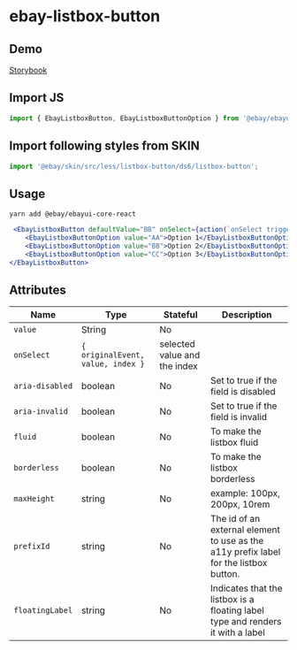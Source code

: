 # ebay-listbox-button

## Demo
[Storybook](https://opensource.ebay.com/ebayui-core-react/master/?path=/story/ebay-listbox-button--default)

## Import JS
```jsx harmony
import { EbayListboxButton, EbayListboxButtonOption } from '@ebay/ebayui-core-react/ebay-listbox-button';
```
## Import following styles from SKIN
```jsx harmony
import '@ebay/skin/src/less/listbox-button/ds6/listbox-button';
```
## Usage
```
yarn add @ebay/ebayui-core-react
```
```jsx harmony
 <EbayListboxButton defaultValue="BB" onSelect={action(`onSelect triggered`)} fluid borderless>
    <EbayListboxButtonOption value="AA">Option 1</EbayListboxButtonOption>
    <EbayListboxButtonOption value="BB">Option 2</EbayListboxButtonOption>
    <EbayListboxButtonOption value="CC">Option 3</EbayListboxButtonOption>
</EbayListboxButton>
```

## Attributes

Name | Type | Stateful | Description
--- | --- | --- | ---
`value` | String | No |
`onSelect` | `{ originalEvent, value, index }` | selected value and the index
`aria-disabled` | boolean | No | Set to true if the field is disabled
`aria-invalid` | boolean | No | Set to true if the field is invalid
`fluid` | boolean | No | To make the listbox fluid
`borderless` | boolean | No | To make the listbox borderless
`maxHeight` | string | No | example: 100px, 200px, 10rem
`prefixId` | string | No | The id of an external element to use as the a11y prefix label for the listbox button.
`floatingLabel` | string | No | Indicates that the listbox is a floating label type and renders it with a label
